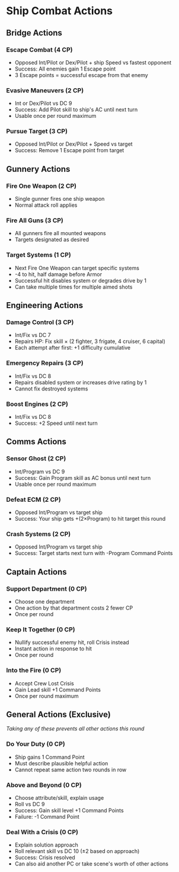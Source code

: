# Ship Combat Actions

## Bridge Actions

### Escape Combat (4 CP)
- Opposed Int/Pilot or Dex/Pilot + ship Speed vs fastest opponent
- Success: All enemies gain 1 Escape point
- 3 Escape points = successful escape from that enemy

### Evasive Maneuvers (2 CP)
- Int or Dex/Pilot vs DC 9
- Success: Add Pilot skill to ship's AC until next turn
- Usable once per round maximum

### Pursue Target (3 CP)
- Opposed Int/Pilot or Dex/Pilot + Speed vs target
- Success: Remove 1 Escape point from target

## Gunnery Actions

### Fire One Weapon (2 CP)
- Single gunner fires one ship weapon
- Normal attack roll applies

### Fire All Guns (3 CP)
- All gunners fire all mounted weapons
- Targets designated as desired

### Target Systems (1 CP)
- Next Fire One Weapon can target specific systems
- -4 to hit, half damage before Armor
- Successful hit disables system or degrades drive by 1
- Can take multiple times for multiple aimed shots

## Engineering Actions

### Damage Control (3 CP)
- Int/Fix vs DC 7
- Repairs HP: Fix skill × (2 fighter, 3 frigate, 4 cruiser, 6 capital)
- Each attempt after first: +1 difficulty cumulative

### Emergency Repairs (3 CP)
- Int/Fix vs DC 8
- Repairs disabled system or increases drive rating by 1
- Cannot fix destroyed systems

### Boost Engines (2 CP)
- Int/Fix vs DC 8
- Success: +2 Speed until next turn

## Comms Actions

### Sensor Ghost (2 CP)
- Int/Program vs DC 9
- Success: Gain Program skill as AC bonus until next turn
- Usable once per round maximum

### Defeat ECM (2 CP)
- Opposed Int/Program vs target ship
- Success: Your ship gets +(2×Program) to hit target this round

### Crash Systems (2 CP)
- Opposed Int/Program vs target ship
- Success: Target starts next turn with -Program Command Points

## Captain Actions

### Support Department (0 CP)
- Choose one department
- One action by that department costs 2 fewer CP
- Once per round

### Keep It Together (0 CP)
- Nullify successful enemy hit, roll Crisis instead
- Instant action in response to hit
- Once per round

### Into the Fire (0 CP)
- Accept Crew Lost Crisis
- Gain Lead skill +1 Command Points
- Once per round maximum

## General Actions (Exclusive)
*Taking any of these prevents all other actions this round*

### Do Your Duty (0 CP)
- Ship gains 1 Command Point
- Must describe plausible helpful action
- Cannot repeat same action two rounds in row

### Above and Beyond (0 CP)
- Choose attribute/skill, explain usage
- Roll vs DC 9
- Success: Gain skill level +1 Command Points
- Failure: -1 Command Point

### Deal With a Crisis (0 CP)
- Explain solution approach
- Roll relevant skill vs DC 10 (±2 based on approach)
- Success: Crisis resolved
- Can also aid another PC or take scene's worth of other actions